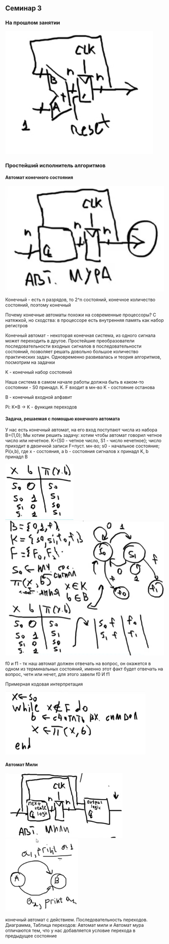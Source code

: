 ## Семинар 3

### На прошлом занятии
![alt text](image.png)

### Простейший исполнитель алгоритмов

#### Автомат конечного состояния

![alt text](image-1.png)

Конечный - есть n разрядов, то 2^n состояний, конечное количество состояний, поэтому конечный

Почему конечные автоматы похожи на современные процессоры? С натяжкой, но сходства: в процессоре есть внутренняя память как набор регистров

Конечный автомат - некоторая конечная система, из одного сигнала может переходить в другое. Простейшие преобразователи последовательности входных сигналов в последовательности состояний, позволяет решать довольно большое количество практических задач. Одновременно развивалась и теория алгоритмов, посмотрим на задачки

K - конечный набор состояний

Наша система в самом начале работы должна быть в каком-то состоянии - S0 принадл. K. F входит в мн-во K - состояние останова 

B - конечный входной алфавит 

Pi: K*B -> K - функция переходов

#### Задача, решаемая с помощью конечного автомата
У нас есть конечный автомат, на его вход поступают числа из набора B={1,0}; 
Мы хотим решить задачу: хотим чтобы автомат говорил четное число или нечетное.
K={S0 - четное число, S1 - число нечетное}; число приходит в двоичной записи 
F=пуст. мн-во; s0 - начальное состояние;
Pi(x,b), где x - состояния, а b - состояния сигналов x принадл K, b принадл B

![alt text](image-2.png) ![alt text](image-5.png)

f0 и f1 - тк наш автомат должен отвечать на вопрос, он окажется в одном из терминальных состояний, именно этот факт будет отвечать на вопрос, четн или нечет, для этого завели f0 И f1

Примерная кодовая интерпретация

![alt text](image-6.png)

#### Автомат Мили 

![alt text](image-7.png) ![alt text](image-8.png)

конечный автомат с действием. Последовательность переходов. Диаграмма, Таблица переходов:
Автомат мили и Автомат мура отличаются тем, что у нас добавляется условие перехода в предыдущее состояние




